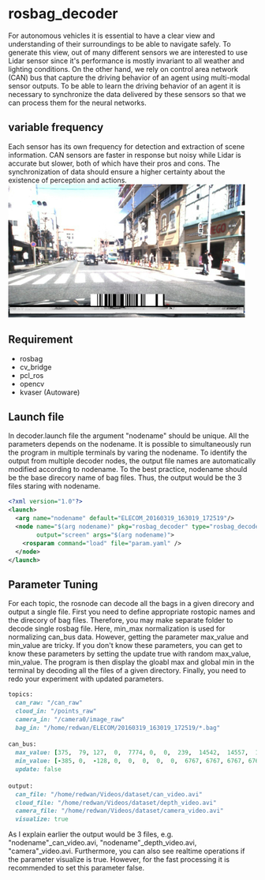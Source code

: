 # rosbag_decoder
For autonomous vehicles it is essential to have a clear view and understanding of their surroundings to be able to navigate safely. To generate this view, out of many different sensors we are interested to use Lidar sensor since it's performance is mostly invariant to all weather and lighting conditions. On the other hand, we rely on control area network (CAN) bus that capture the driving behavior of an agent using multi-modal sensor outputs. To be able to learn the driving behavior of an agent it is necessary to synchronize the data delivered by these sensors so that we can process them for the neural networks.
## variable frequency
Each sensor has its own frequency for detection and extraction of scene information. CAN sensors are faster in response but noisy while Lidar is accurate but slower, both of which have their pros and cons. The synchronization of data should ensure a higher certainty about the existence of perception and actions. 
![](https://github.com/RedwanNewaz/rosbag_decoder/blob/master/include/canvas.png)
## Requirement
* rosbag  
* cv_bridge
* pcl_ros
* opencv
* kvaser (Autoware)

## Launch file
In decoder.launch file the argument "nodename" should be unique. All the parameters depends on the nodename. 
It is possible to simultaneously run the program in multiple terminals by varing the nodename. To identify the output from multiple decoder nodes, the output file names are automatically modified according to nodename. To the best practice, nodename should be the base direcory name of bag files. Thus, the output would be the 3 files staring with nodename.
``` xml
<?xml version="1.0"?>
<launch>
  <arg name="nodename" default="ELECOM_20160319_163019_172519"/> 
  <node name="$(arg nodename)" pkg="rosbag_decoder" type="rosbag_decoder_node"
        output="screen" args="$(arg nodename)">
  	<rosparam command="load" file="param.yaml" />
  </node>
</launch>
```

## Parameter Tuning 
For each topic, the rosnode can decode all the bags in a given direcory and output a single file.
First you need to define appropriate rostopic names and the direcory of bag files. Therefore, you may make 
separate folder to decode single rosbag file. Here, min_max normalization is used for normalizing can_bus data. However,
getting the parameter max_value and min_value are tricky. If you don't know these parameters, you can get to know 
these parameters by setting the update true with random max_value, min_value. The program is then display the gloabl max and global min
in the terminal by decoding all the files of a given directory. Finally, you need to redo your experiment with updated parameters.
``` ruby
topics:
  can_raw: "/can_raw"
  cloud_in: "/points_raw"
  camera_in: "/camera0/image_raw"
  bag_in: "/home/redwan/ELECOM/20160319_163019_172519/*.bag"

can_bus:
  max_value: [375,  79, 127,  0,  7774, 0,  0,  239,  14542,  14557,  14532,  14550,  65, 25200,  255,  619]
  min_value: [-385, 0,  -128, 0,  0,  0,  0,  0,  6767, 6767, 6767, 6767, -99,  0,  0,  0]
  update: false

output:
  can_file: "/home/redwan/Videos/dataset/can_video.avi"
  cloud_file: "/home/redwan/Videos/dataset/depth_video.avi"
  camera_file: "/home/redwan/Videos/dataset/camera_video.avi"
  visualize: true

```
As I explain earlier the output would be 3 files, e.g. "nodename"_can_video.avi, "nodename"_depth_video.avi, "camera"_video.avi. Furthermore, you can also see realtime operations if the parameter visualize is true. However, for the fast processing it is recommended to set this parameter false.
